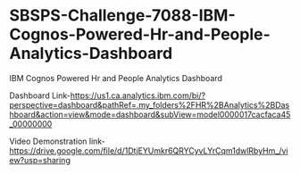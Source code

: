 # SBSPS-Challenge-7088-IBM-Cognos-Powered-Hr-and-People-Analytics-Dashboard
IBM Cognos Powered Hr and People Analytics Dashboard

Dashboard Link-https://us1.ca.analytics.ibm.com/bi/?perspective=dashboard&pathRef=.my_folders%2FHR%2BAnalytics%2BDashboard&action=view&mode=dashboard&subView=model0000017cacfaca45_00000000

Video Demonstration link-https://drive.google.com/file/d/1DtjEYUmkr6QRYCyvLYrCqm1dwlRbyHm_/view?usp=sharing
